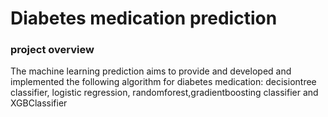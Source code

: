 # Diabetes medication prediction 

### project overview
The machine learning prediction aims to provide and developed and implemented the following algorithm for diabetes medication: decisiontree classifier, logistic regression, randomforest,gradientboosting classifier and XGBClassifier
